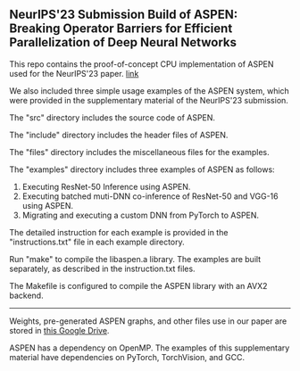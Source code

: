 ## NeurIPS'23 Submission Build of ASPEN: Breaking Operator Barriers for Efficient Parallelization of Deep Neural Networks

This repo contains the proof-of-concept CPU implementation of ASPEN used for the NeurIPS'23 paper. [link](https://neurips.cc/virtual/2023/poster/70957)

We also included three simple usage examples of the ASPEN system, which were provided in the supplementary material of the NeurIPS'23 submission.

The "src" directory includes the source code of ASPEN. 

The "include" directory includes the header files of ASPEN. 

The "files" directory includes the miscellaneous files for the examples.

The "examples" directory includes three examples of ASPEN as follows:

1. Executing ResNet-50 Inference using ASPEN.
2. Executing batched muti-DNN co-inference of ResNet-50 and VGG-16 using ASPEN.
3. Migrating and executing a custom DNN from PyTorch to ASPEN.

The detailed instruction for each example is provided in the "instructions.txt" file in each example directory.

Run "make" to compile the libaspen.a library. The examples are built separately, as described in the instruction.txt files.

The Makefile is configured to compile the ASPEN library with an AVX2 backend.

---

Weights, pre-generated ASPEN graphs, and other files use in our paper are stored in [this Google Drive](https://drive.google.com/drive/folders/1pH19a9sadbV10_RxHcKnWIqvgX4zQpmh?usp=sharing). 



ASPEN has a dependency on OpenMP. The examples of this supplementary material have dependencies on PyTorch, TorchVision, and GCC.
